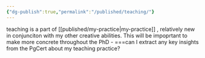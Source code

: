 ```yaml
---
{"dg-publish":true,"permalink":"/published/teaching/"}
---
```


teaching is a part of [[published/my-practice\|my-practice]] , relatively new in conjunciton with my other creative abilities. This will be impoprtant to make more concrete throughout the PhD - ===can I extract any key insights from the PgCert about my teaching practice?